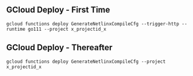 
## GCloud Deploy - First Time

```
gcloud functions deploy GenerateNetlinxCompileCfg --trigger-http --runtime go111 --project x_projectid_x
```

## GCloud Deploy - Thereafter

```
gcloud functions deploy GenerateNetlinxCompileCfg --project x_projectid_x
```